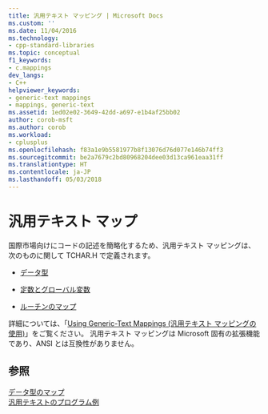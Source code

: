 ```yaml
---
title: 汎用テキスト マッピング | Microsoft Docs
ms.custom: ''
ms.date: 11/04/2016
ms.technology:
- cpp-standard-libraries
ms.topic: conceptual
f1_keywords:
- c.mappings
dev_langs:
- C++
helpviewer_keywords:
- generic-text mappings
- mappings, generic-text
ms.assetid: 1ed02e02-3649-42dd-a697-e1b4af25bb02
author: corob-msft
ms.author: corob
ms.workload:
- cplusplus
ms.openlocfilehash: f83a1e9b5581977b8f13076d76d077e146b74ff3
ms.sourcegitcommit: be2a7679c2bd80968204dee03d13ca961eaa31ff
ms.translationtype: HT
ms.contentlocale: ja-JP
ms.lasthandoff: 05/03/2018
---
```

# <a name="generic-text-mappings"></a>汎用テキスト マップ
国際市場向けにコードの記述を簡略化するため、汎用テキスト マッピングは、次のものに関して TCHAR.H で定義されます。  
  
-   [データ型](../c-runtime-library/data-type-mappings.md)  
  
-   [定数とグローバル変数](../c-runtime-library/constant-and-global-variable-mappings.md)  
  
-   [ルーチンのマップ](../c-runtime-library/routine-mappings.md)  
  
 詳細については、「[Using Generic-Text Mappings (汎用テキスト マッピングの使用)](../c-runtime-library/using-generic-text-mappings.md)」をご覧ください。 汎用テキスト マッピングは Microsoft 固有の拡張機能であり、ANSI とは互換性がありません。  
  
## <a name="see-also"></a>参照  
 [データ型のマップ](../c-runtime-library/data-type-mappings.md)   
 [汎用テキストのプログラム例](../c-runtime-library/a-sample-generic-text-program.md)